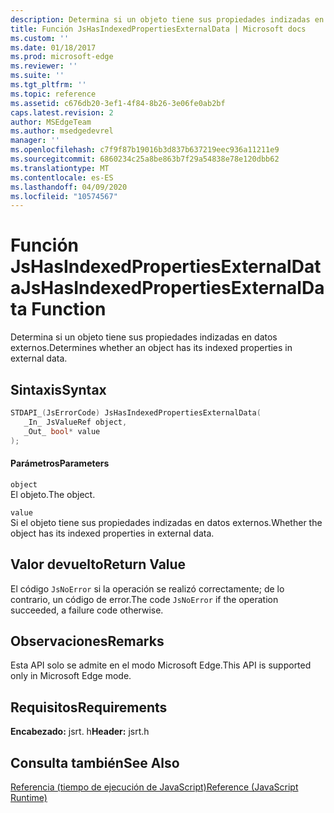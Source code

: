 ```yaml
---
description: Determina si un objeto tiene sus propiedades indizadas en datos externos.
title: Función JsHasIndexedPropertiesExternalData | Microsoft docs
ms.custom: ''
ms.date: 01/18/2017
ms.prod: microsoft-edge
ms.reviewer: ''
ms.suite: ''
ms.tgt_pltfrm: ''
ms.topic: reference
ms.assetid: c676db20-3ef1-4f84-8b26-3e06fe0ab2bf
caps.latest.revision: 2
author: MSEdgeTeam
ms.author: msedgedevrel
manager: ''
ms.openlocfilehash: c7f9f87b19016b3d837b637219eec936a11211e9
ms.sourcegitcommit: 6860234c25a8be863b7f29a54838e78e120dbb62
ms.translationtype: MT
ms.contentlocale: es-ES
ms.lasthandoff: 04/09/2020
ms.locfileid: "10574567"
---
```

# <span data-ttu-id="2538c-103">Función JsHasIndexedPropertiesExternalData</span><span class="sxs-lookup"><span data-stu-id="2538c-103">JsHasIndexedPropertiesExternalData Function</span></span>
<span data-ttu-id="2538c-104">Determina si un objeto tiene sus propiedades indizadas en datos externos.</span><span class="sxs-lookup"><span data-stu-id="2538c-104">Determines whether an object has its indexed properties in external data.</span></span>  
  
## <span data-ttu-id="2538c-105">Sintaxis</span><span class="sxs-lookup"><span data-stu-id="2538c-105">Syntax</span></span>  
  
```cpp  
STDAPI_(JsErrorCode) JsHasIndexedPropertiesExternalData(  
   _In_ JsValueRef object,  
   _Out_ bool* value  
);  
```  
  
#### <span data-ttu-id="2538c-106">Parámetros</span><span class="sxs-lookup"><span data-stu-id="2538c-106">Parameters</span></span>  
 `object`  
 <span data-ttu-id="2538c-107">El objeto.</span><span class="sxs-lookup"><span data-stu-id="2538c-107">The object.</span></span>  
  
 `value`  
 <span data-ttu-id="2538c-108">Si el objeto tiene sus propiedades indizadas en datos externos.</span><span class="sxs-lookup"><span data-stu-id="2538c-108">Whether the object has its indexed properties in external data.</span></span>  
  
## <span data-ttu-id="2538c-109">Valor devuelto</span><span class="sxs-lookup"><span data-stu-id="2538c-109">Return Value</span></span>  
 <span data-ttu-id="2538c-110">El código `JsNoError` si la operación se realizó correctamente; de lo contrario, un código de error.</span><span class="sxs-lookup"><span data-stu-id="2538c-110">The code `JsNoError` if the operation succeeded, a failure code otherwise.</span></span>  
  
## <span data-ttu-id="2538c-111">Observaciones</span><span class="sxs-lookup"><span data-stu-id="2538c-111">Remarks</span></span>  
 <span data-ttu-id="2538c-112">Esta API solo se admite en el modo Microsoft Edge.</span><span class="sxs-lookup"><span data-stu-id="2538c-112">This API is supported only in Microsoft Edge mode.</span></span>  
  
## <span data-ttu-id="2538c-113">Requisitos</span><span class="sxs-lookup"><span data-stu-id="2538c-113">Requirements</span></span>  
 <span data-ttu-id="2538c-114">**Encabezado:** jsrt. h</span><span class="sxs-lookup"><span data-stu-id="2538c-114">**Header:** jsrt.h</span></span>  
  
## <span data-ttu-id="2538c-115">Consulta también</span><span class="sxs-lookup"><span data-stu-id="2538c-115">See Also</span></span>  
 [<span data-ttu-id="2538c-116">Referencia (tiempo de ejecución de JavaScript)</span><span class="sxs-lookup"><span data-stu-id="2538c-116">Reference (JavaScript Runtime)</span></span>](../chakra-hosting/reference-javascript-runtime.md)